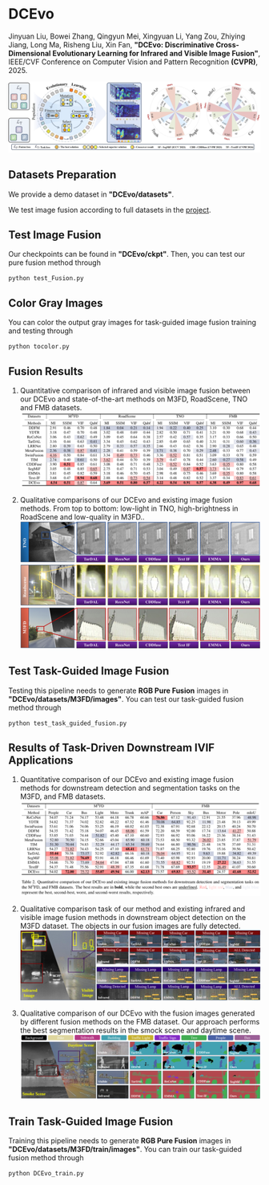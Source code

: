 # DCEvo

Jinyuan Liu, Bowei Zhang, Qingyun Mei, Xingyuan Li, Yang Zou, Zhiying Jiang, Long Ma, Risheng Liu, Xin Fan, **"DCEvo: Discriminative Cross-Dimensional Evolutionary Learning for Infrared and Visible Image Fusion"**,
IEEE/CVF Conference on Computer Vision and Pattern Recognition **(CVPR)**, 2025.

![Abstract](Figure/first_figure.jpg)


## Datasets Preparation
We provide a demo dataset in **"DCEvo/datasets"**.

We test image fusion according to full datasets in the [project](https://github.com/RollingPlain/IVIF_ZOO/).  


## Test Image Fusion  
Our checkpoints can be found in **"DCEvo/ckpt"**. Then, you can test our pure fusion method through
```
python test_Fusion.py
```


## Color Gray Images  
You can color the output gray images for task-guided image fusion training and testing through
```
python tocolor.py
```


## Fusion Results
1. Quantitative comparison of infrared and visible image fusion between our DCEvo and state-of-the-art methods on M3FD, RoadScene, TNO and FMB datasets.
![Abstract](Figure/Quantitative_Fusion.png)

2. Qualitative comparisons of our DCEvo and existing image fusion methods. From top to bottom: low-light in TNO, high-brightness in RoadScene and low-quality in M3FD..
![Abstract](Figure/fusionresult.png)


## Test Task-Guided Image Fusion  
Testing this pipeline needs to generate **RGB Pure Fusion** images in **"DCEvo/datasets/M3FD/images"**.
You can test our task-guided fusion method through
```
python test_task_guided_fusion.py
```


## Results of Task-Driven Downstream IVIF Applications
1. Quantitative comparison of our DCEvo and existing image fusion methods for downstream detection and segmentation tasks on the M3FD, and FMB datasets.
![Abstract](Figure/Quantitative_Task.png)

2. Qualitative comparison task of our method and existing infrared and visible image fusion methods in downstream object detection on the M3FD dataset. The objects in our fusion images are fully detected.
![Abstract](Figure/Detect.png)

3. Qualitative comparison of our DCEvo with the fusion images generated by different fusion methods on the FMB dataset. Our approach performs the best segmentation results in the smock scene and daytime scene.
![Abstract](Figure/Segment2.png)


## Train Task-Guided Image Fusion  
Training this pipeline needs to generate **RGB Pure Fusion** images in **"DCEvo/datasets/M3FD/train/images"**.
You can train our task-guided fusion method through
```
python DCEvo_train.py
```
